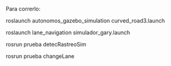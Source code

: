 Para correrlo:

roslaunch autonomos_gazebo_simulation curved_road3.launch

roslaunch lane_navigation simulador_gary.launch

rosrun prueba detecRastreoSim

rosrun prueba changeLane
